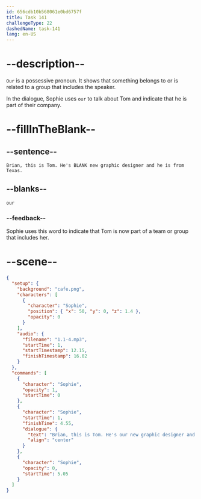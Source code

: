 ```yaml
---
id: 656cdb10b568061e0bd6757f
title: Task 141
challengeType: 22
dashedName: task-141
lang: en-US
---
```


<!--
AUDIO REFERENCE:
Sophie: Brian, this is Tom. He's our new graphic designer and he is from Texas.
-->

# --description--

`Our` is a possessive pronoun. It shows that something belongs to or is related to a group that includes the speaker.

In the dialogue, Sophie uses `our` to talk about Tom and indicate that he is part of their company.

# --fillInTheBlank--

## --sentence--

`Brian, this is Tom. He's BLANK new graphic designer and he is from Texas.`

## --blanks--

`our`

### --feedback--

Sophie uses this word to indicate that Tom is now part of a team or group that includes her.

# --scene--

```json
{
  "setup": {
    "background": "cafe.png",
    "characters": [
      {
        "character": "Sophie",
        "position": { "x": 50, "y": 0, "z": 1.4 },
        "opacity": 0
      }
    ],
    "audio": {
      "filename": "1.1-4.mp3",
      "startTime": 1,
      "startTimestamp": 12.15,
      "finishTimestamp": 16.02
    }
  },
  "commands": [
    {
      "character": "Sophie",
      "opacity": 1,
      "startTime": 0
    },
    {
      "character": "Sophie",
      "startTime": 1,
      "finishTime": 4.55,
      "dialogue": {
        "text": "Brian, this is Tom. He's our new graphic designer and he is from Texas.",
        "align": "center"
      }
    },
    {
      "character": "Sophie",
      "opacity": 0,
      "startTime": 5.05
    }
  ]
}
```
